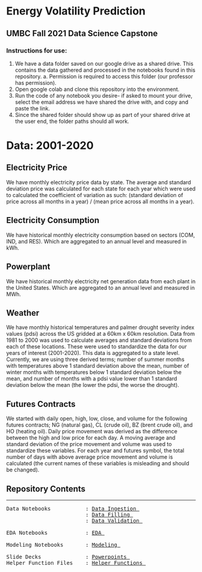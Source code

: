 # Energy Volatility Prediction
## UMBC Fall 2021 Data Science Capstone
### Instructions for use:
1. We have a data folder saved on our google drive as a shared drive. This contains the data gathered and processed in the notebooks found in this repository.
  a. Permission is required to access this folder (our professor has permission).
2. Open google colab and clone this repository into the environment.
3. Run the code of any notebook you desire- if asked to mount your drive, select the email address we have shared the drive with, and copy and paste the link.
4. Since the shared folder should show up as part of your shared drive at the user end, the folder paths should all work.
# Data: 2001-2020

##  Electricity Price
We have monthly electricity price data by state. The average and standard deviation price was calculated for each state for each year which were used to calculated the coefficient of variation as such: (standard deviation of price across all months in a year) / (mean price across all months in a year).<br>
## Electricity Consumption<br>
We have historical monthly electricity consumption based on sectors (COM, IND, and RES).  Which are aggregated to an annual level and measured in kWh.<br>
## Powerplant<br>
We have historical monthly electricity net generation data from each plant in the United States. Which are aggregated to an annual level and measured in MWh.<br>
## Weather<br>
We have monthly historical temperatures and palmer drought severity index values (pdsi) across the US gridded at a 60km x 60km resolution. Data from 1981 to 2000 was used to calculate averages and standard deviations from each of these locations. These were used to standardize the data for our years of interest (2001-2020). This data is aggregated to a state level. Currently, we are using three derived terms; number of summer months with temperatures above 1 standard deviation above the mean, number of winter months with temperatures below 1 standard deviation below the mean, and number of months with a pdsi value lower than 1 standard deviation below the mean (the lower the pdsi, the worse the drought).<br>
## Futures Contracts<br>
We started with daily open, high, low, close, and volume for the following futures contracts; NG (natural gas), CL (crude oil), BZ (brent crude oil), and HO (heating oil). Daily price movement was derived as the difference between the high and low price for each day. A moving average and standard deviation of the price movement and volume was used to standardize these variables. For each year and futures symbol, the total number of days with above average price movement and volume is calculated (the current names of these variables is misleading and should be changed).<br>
## Repository Contents
---
<pre>
Data Notebooks           : <a href=https://github.com/harperd17/energy_volatility_prediction/tree/main/notebooks/Data%20Ingestion>Data Ingestion </a>
                         : <a href=https://github.com/harperd17/energy_volatility_prediction/tree/main/notebooks/Data%20Filling>Data Filling </a>
                         : <a href=https://github.com/harperd17/energy_volatility_prediction/tree/main/notebook/Validation>Data Validation </a>

EDA Notebooks            : <a href=https://github.com/harperd17/energy_volatility_prediction/tree/main/notebooks/EDA>EDA </a>

Modeling Notebooks       : <a href=https://github.com/harperd17/energy_volatility_prediction/tree/main/notebooks/Modeling>Modeling </a>
                
Slide Decks              : <a href=https://github.com/harperd17/energy_volatility_prediction/tree/main/notebooks/powerpoints>Powerpoints </a>
Helper Function Files    : <a href=https://github.com/harperd17/energy_volatility_prediction/tree/main/notebooks/helpers>Helper Functions </a>
</pre>
